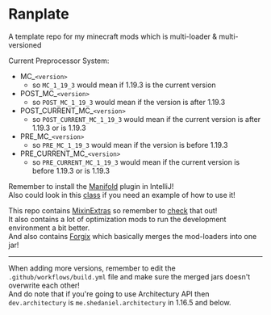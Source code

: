 # Ranplate
A template repo for my minecraft mods which is multi-loader & multi-versioned

Current Preprocessor System:
- MC_`<version>`
   - so `MC_1_19_3` would mean if 1.19.3 is the current version
- POST_MC_`<version>`
   - so `POST_MC_1_19_3` would mean if the version is after 1.19.3
- POST_CURRENT_MC_`<version>`
   - so `POST_CURRENT_MC_1_19_3` would mean if the current version is after 1.19.3 or is 1.19.3
- PRE_MC_`<version>`
   - so `PRE_MC_1_19_3` would mean if the version is before 1.19.3
- PRE_CURRENT_MC_`<version>`
   - so `PRE_CURRENT_MC_1_19_3` would mean if the current version is before 1.19.3 or is 1.19.3

Remember to install the [Manifold](https://plugins.jetbrains.com/plugin/10057-manifold) plugin in IntelliJ!\
Also could look in this [class](https://github.com/Ran-helo/Ranplate/blob/master/common/src/main/java/net/examplemod/ExampleMod.java) if you need an example of how to use it!

This repo contains [MixinExtras](https://github.com/LlamaLad7/MixinExtras) so remember to [check](https://github.com/LlamaLad7/MixinExtras/wiki) that out!\
It also contains a lot of optimization mods to run the development environment a bit better.\
And also contains [Forgix](https://github.com/PacifistMC/Forgix) which basically merges the mod-loaders into one jar!

---
When adding more versions, remember to edit the `.github/workflows/build.yml` file and make sure the merged jars doesn't overwrite each other!\
And do note that if you're going to use Architectury API then `dev.architectury` is `me.shedaniel.architectury` in 1.16.5 and below.
